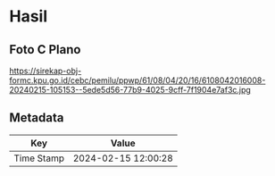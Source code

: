 # Hasil

## Foto C Plano

https://sirekap-obj-formc.kpu.go.id/cebc/pemilu/ppwp/61/08/04/20/16/6108042016008-20240215-105153--5ede5d56-77b9-4025-9cff-7f1904e7af3c.jpg


## Metadata

| Key        | Value               |
| ---------- | ------------------- |
| Time Stamp | 2024-02-15 12:00:28 |



